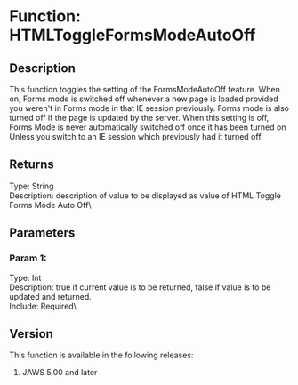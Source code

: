 # Function: HTMLToggleFormsModeAutoOff

## Description

This function toggles the setting of the FormsModeAutoOff feature. When
on, Forms mode is switched off whenever a new page is loaded provided
you weren\'t in Forms mode in that IE session previously. Forms mode is
also turned off if the page is updated by the server. When this setting
is off, Forms Mode is never automatically switched off once it has been
turned on Unless you switch to an IE session which previously had it
turned off.

## Returns

Type: String\
Description: description of value to be displayed as value of HTML
Toggle Forms Mode Auto Off\

## Parameters

### Param 1:

Type: Int\
Description: true if current value is to be returned, false if value is
to be updated and returned.\
Include: Required\

## Version

This function is available in the following releases:

1.  JAWS 5.00 and later
